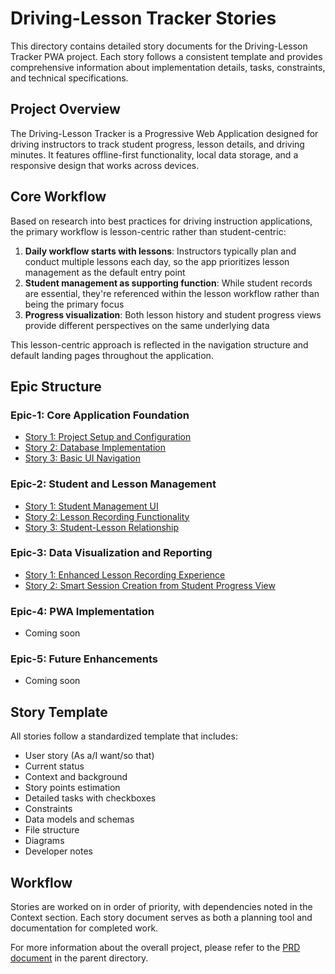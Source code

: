 # Driving-Lesson Tracker Stories

This directory contains detailed story documents for the Driving-Lesson Tracker PWA project. Each story follows a consistent template and provides comprehensive information about implementation details, tasks, constraints, and technical specifications.

## Project Overview

The Driving-Lesson Tracker is a Progressive Web Application designed for driving instructors to track student progress, lesson details, and driving minutes. It features offline-first functionality, local data storage, and a responsive design that works across devices.

## Core Workflow

Based on research into best practices for driving instruction applications, the primary workflow is lesson-centric rather than student-centric:

1. **Daily workflow starts with lessons**: Instructors typically plan and conduct multiple lessons each day, so the app prioritizes lesson management as the default entry point
2. **Student management as supporting function**: While student records are essential, they're referenced within the lesson workflow rather than being the primary focus
3. **Progress visualization**: Both lesson history and student progress views provide different perspectives on the same underlying data

This lesson-centric approach is reflected in the navigation structure and default landing pages throughout the application.

## Epic Structure

### Epic-1: Core Application Foundation
- [Story 1: Project Setup and Configuration](./Epic-1-Story-1.md)
- [Story 2: Database Implementation](./Epic-1-Story-2.md)
- [Story 3: Basic UI Navigation](./Epic-1-Story-3.md)

### Epic-2: Student and Lesson Management
- [Story 1: Student Management UI](./Epic-2-Story-1.md)
- [Story 2: Lesson Recording Functionality](./Epic-2-Story-2.md)
- [Story 3: Student-Lesson Relationship](./Epic-2-Story-3.md)

### Epic-3: Data Visualization and Reporting
- [Story 1: Enhanced Lesson Recording Experience](./Epic-3-Story-1.md)
- [Story 2: Smart Session Creation from Student Progress View](./Epic-3-Story-2.md)

### Epic-4: PWA Implementation
- Coming soon

### Epic-5: Future Enhancements
- Coming soon

## Story Template

All stories follow a standardized template that includes:

- User story (As a/I want/so that)
- Current status
- Context and background
- Story points estimation
- Detailed tasks with checkboxes
- Constraints
- Data models and schemas
- File structure
- Diagrams
- Developer notes

## Workflow

Stories are worked on in order of priority, with dependencies noted in the Context section. Each story document serves as both a planning tool and documentation for completed work.

For more information about the overall project, please refer to the [PRD document](../PRD.md) in the parent directory. 